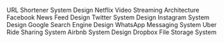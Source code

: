 URL Shortener System Design
Netflix Video Streaming Architecture
Facebook News Feed Design
Twitter System Design
Instagram System Design
Google Search Engine Design
WhatsApp Messaging System
Uber Ride Sharing System
Airbnb System Design
Dropbox File Storage System